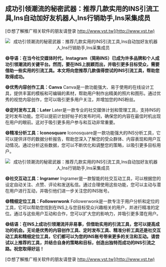 ## **成功引领潮流的秘密武器：推荐几款实用的INS引流工具,Ins自动加好友机器人,Ins行销助手,Ins采集成员**

[😍想了解推广相关软件的朋友请登录 http://www.vst.tw](http://www.vst.tw)

 <center><img src="https://vst.tw/MP4/tuiguang/png/6.png" alt="成功引领潮流的秘密武器：推荐几款实用的INS引流工具,Ins自动加好友机器人,Ins行销助手,Ins采集成员"></center>

**😄导语：在当今社交媒体时代，Instagram（简称INS）已成为许多品牌和个人成功引领潮流的关键平台。然而，要在INS上脱颖而出，并吸引更多目标受众，需要借助一些实用的引流工具。本文将向您推荐几款值得尝试的INS引流工具，帮助您取得成功。**

**😄优秀内容创作工具：Canva**
Canva是一款功能强大、易于使用的在线设计工具，提供丰富的模板和可编辑的素材，帮助用户制作出精美的照片和图形。通过优秀的视觉内容创作，您可以吸引更多用户关注，并增加您的INS粉丝。

**😄定时发布工具：Later**
Later是一款专业的社交媒体计划和管理工具，支持INS的定时发布功能。您可以提前计划好帖子的发布时间，确保您的内容在最佳时机出现在用户的眼前。这对于吸引更多用户参与和互动非常重要。

**😄精准分析工具：Iconosquare**
Iconosquare是一款功能强大的INS分析工具，它可以提供详尽的数据分析报告，帮助您深入了解您的受众群体、内容表现和用户互动情况。通过分析这些数据，您可以不断优化和调整您的策略，以吸引更多目标用户。

 <center><img src="https://vst.tw/MP4/tuiguang/png/0.png" alt="成功引领潮流的秘密武器：推荐几款实用的INS引流工具,Ins自动加好友机器人,Ins行销助手,Ins采集成员"></center>

**😄社交互动工具：Ingramer**
Ingramer是一款智能的社交互动工具，可以根据您的设定自动关注、点赞、评论和发送私信。通过合理使用这些功能，您可以主动与潜在用户进行互动，并吸引他们进一步关注您的INS账号。

**😄精细定位工具：Followerwonk**
Followerwonk是一款专注于用户分析和定位的工具，它可以帮助您找到在INS上与您目标受众兴趣相关的用户，并进行精准的定位。通过与这些用户互动和合作，您可以扩大您的影响力，并吸引更多潜在用户。

**😄结语：在INS上成功引领潮流并非易事，但借助实用的引流工具，您可以提高成功的机会。无论是优秀的内容创作工具、定时发布工具、精准分析工具还是社交互动工具和精细定位工具，它们都可以为您的INS账号带来更多的关注和互动。请尝试以上推荐的工具，并结合自身的策略和目标，创造出独特而成功的INS引流之路。祝您取得好运！**

[😍想了解推广相关软件的朋友请登录 http://www.vst.tw](http://www.vst.tw)



